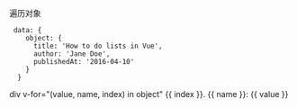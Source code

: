 遍历对象

```
 data: {
    object: {
      title: 'How to do lists in Vue',
      author: 'Jane Doe',
      publishedAt: '2016-04-10'
    }
  }
```

div v-for="(value, name, index) in object"
  {{ index }}. {{ name }}: {{ value }}
</div>

​                                   


